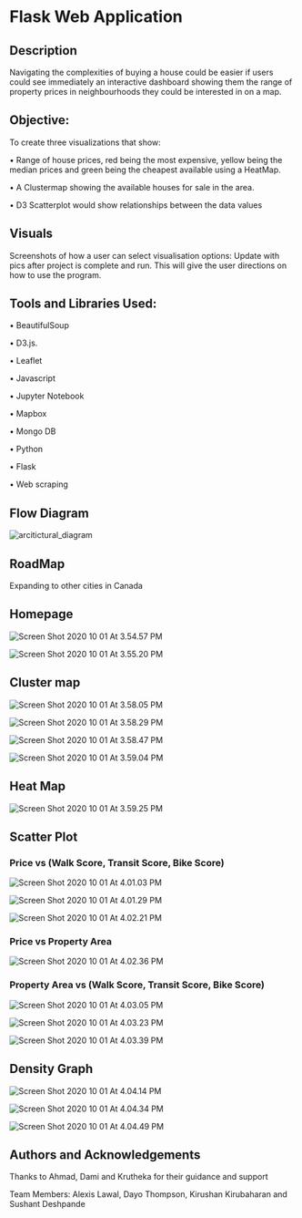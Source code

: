 # Flask Web Application

## Description

Navigating the complexities of buying a house could be easier if users could see immediately an interactive dashboard showing them the range of property prices in neighbourhoods they could be interested in on a map.


## Objective: 

To create three visualizations that show:

•	Range of house prices, red being the most expensive, yellow being the median prices and green being the cheapest available using a HeatMap.

•	A Clustermap showing the available houses for sale in the area.

•	D3 Scatterplot would show relationships between the data values

## Visuals
 
Screenshots of how a user can select visualisation options: Update with pics after project is complete and run. This will give the user directions on how to use the program.

## Tools and Libraries Used:

•	BeautifulSoup

•	D3.js.

•	Leaflet

•	Javascript

•	Jupyter Notebook

•	Mapbox

•	Mongo DB

•	Python

•	Flask

•	Web scraping

## Flow Diagram
![arcitictural_diagram](images/arcitictural_diagram.png)


## RoadMap

Expanding to other cities in Canada

## Homepage
![Screen Shot 2020 10 01 At 3.54.57 PM](images/Screen%20Shot%202020-10-01%20at%203.54.57%20PM.png)

![Screen Shot 2020 10 01 At 3.55.20 PM](images/Screen%20Shot%202020-10-01%20at%203.55.20%20PM.png)

## Cluster map
![Screen Shot 2020 10 01 At 3.58.05 PM](images/Screen%20Shot%202020-10-01%20at%203.58.05%20PM.png)

![Screen Shot 2020 10 01 At 3.58.29 PM](images/Screen%20Shot%202020-10-01%20at%203.58.29%20PM.png)

![Screen Shot 2020 10 01 At 3.58.47 PM](images/Screen%20Shot%202020-10-01%20at%203.58.47%20PM.png)

![Screen Shot 2020 10 01 At 3.59.04 PM](images/Screen%20Shot%202020-10-01%20at%203.59.04%20PM.png)


## Heat Map

![Screen Shot 2020 10 01 At 3.59.25 PM](images/Screen%20Shot%202020-10-01%20at%203.59.25%20PM.png)


## Scatter Plot

### Price vs (Walk Score, Transit Score, Bike Score)

![Screen Shot 2020 10 01 At 4.01.03 PM](images/Screen%20Shot%202020-10-01%20at%204.01.03%20PM.png)

![Screen Shot 2020 10 01 At 4.01.29 PM](images/Screen%20Shot%202020-10-01%20at%204.01.29%20PM.png)

![Screen Shot 2020 10 01 At 4.02.21 PM](images/Screen%20Shot%202020-10-01%20at%204.02.21%20PM.png)


### Price vs Property Area
![Screen Shot 2020 10 01 At 4.02.36 PM](images/Screen%20Shot%202020-10-01%20at%204.02.36%20PM.png)



### Property Area vs (Walk Score, Transit Score, Bike Score)
![Screen Shot 2020 10 01 At 4.03.05 PM](images/Screen%20Shot%202020-10-01%20at%204.03.05%20PM.png)

![Screen Shot 2020 10 01 At 4.03.23 PM](images/Screen%20Shot%202020-10-01%20at%204.03.23%20PM.png)

![Screen Shot 2020 10 01 At 4.03.39 PM](images/Screen%20Shot%202020-10-01%20at%204.03.39%20PM.png)


## Density Graph
![Screen Shot 2020 10 01 At 4.04.14 PM](images/Screen%20Shot%202020-10-01%20at%204.04.14%20PM.png)

![Screen Shot 2020 10 01 At 4.04.34 PM](images/Screen%20Shot%202020-10-01%20at%204.04.34%20PM.png)

![Screen Shot 2020 10 01 At 4.04.49 PM](images/Screen%20Shot%202020-10-01%20at%204.04.49%20PM.png)


## Authors and Acknowledgements

Thanks to Ahmad, Dami and Krutheka for their guidance and support

Team Members: Alexis Lawal, Dayo Thompson, Kirushan Kirubaharan and Sushant Deshpande

 
